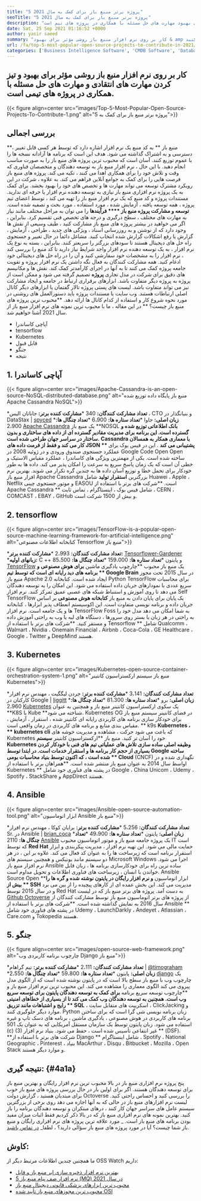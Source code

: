 ```yaml
---
title: "5 پروژه برتر منبع باز برای کمک به سال 2021" 
seoTitle: "5 پروژه برتر منبع باز برای کمک به سال 2021" 
description: "مشارکت در پروژه های منبع باز محبوب راهی مؤثر برای بهبود مهارت های حل مسئله با همکاری در پروژه های تیم است." 
date: Sat, 25 Sep 2021 01:16:52 +0000
author: yasir saeed
summary: "کار بر روی نرم افزار منبع باز روشی مؤثر برای بهبود & amp است. با همکاری در پروژه های تیم ، مهارت های تفکر انتقادی و حل مسئله را تیز کنید." 
url: /fa/top-5-most-popular-open-source-projects-to-contribute-in-2021/
categories: ['Business Intelligence Software', 'CMDB Software', 'Database Management Software', 'Deployment Tools', 'Learning Management System', 'Rapid Application Development', 'Software Development']
---
```


## کار بر روی نرم افزار منبع باز روشی مؤثر برای بهبود و تیز کردن مهارت های انتقادی و مهارت های حل مسئله با همکاری در پروژه های تیمی است.

{{< figure align=center src="images/Top-5-Most-Popular-Open-Source-Projects-To-Contribute-1.png" alt="5 پروژه برتر منبع باز برای کمک به">}}


## **بررسی اجمالی**
**منبع باز ** به کد منبع یک نرم افزار اشاره دارد که توسط هر کسی قابل تغییر ، دسترسی و به اشتراک گذاشته می شود. هدف این است که برنامه ها آزادانه نسخه ها را با عموم توزیع کنند. آسان است که محبوب ترین پروژه های منبع باز را به صورت مناسب انجام دهید. با این حال ، نرم افزار منبع باز به توسعه دهندگان و متخصصان فناوری که وقت و تلاش خود را برای همکاری اهدا می کنند ، تکیه می کند. پروژه های منبع باز فرصت هایی را برای کمک به جوامع آنلاین فراهم می کند. به علاوه ، شرکت در این رویکرد مشترک توسعه می تواند مهارت ها و تخصص های خود را بهبود بخشد.
برای کمک به یک پروژه نرم افزاری منبع باز نیازی به توسعه دهنده نرم افزار یا حرفه ای ندارید. مستندات پروژه و کد منبع که یک نرم افزار منبع باز را تهیه می کند ، توسط اعضای تیم پروژه ، همه توسعه یافته ، آزمایش شده ، مورد استفاده ، مورد بحث و تصفیه شده است. **توسعه و مشارکت پروژه منبع باز  ****  فرآیندها**  را می توان به مراحل مختلف مانند نیاز به مهارت های مختلف ، سطح درگیری و درجه های تخصص فنی تقسیم کرد. بنابراین ، اگر می خواهید در بیشتر پروژه های منبع باز مشارکت کنید ، طیف وسیعی از نقش ها وجود دارد که از نوشتن و به روزرسانی اسناد ، ویژگی های جدید ، طراحی ، آزمایش ، گزارش یا رفع اشکالات گزارش شده انتخاب کنید.
مشاغل دائماً در حال تغییر و جستجوی راه حل های دیجیتال هستند تا سودهای بزرگتر را سریعتر کنند. بنابراین ، بسته به نوع یک نرم افزار ، به یک توسعه دهنده نرم افزار واجد شرایط نیاز دارید تا کد منبع را بررسی کند ، نرم افزار را به مشخصات خود سفارشی کنید و آن را در راه حل های دیجیتالی خود ادغام کنید. همه مشارکت کنندگان به فعال نگه داشتن یک نرم افزار پروژه و تقویت جامعه پروژه کمک می کنند تا به آنها در اجرای کارآمدتر کمک کند. نقش ها و مکانیسم های دقیق برای شرکت در مدل تجاری **پروژه**  تصمیم گرفته می شود و ممکن است از پروژه به پروژه دیگر متفاوت باشد. ابزارهای برقراری ارتباط در جامعه و ایجاد مشارکت نیز می تواند متفاوت باشد. لیست های پستی پروژه تالار گفتمان یا ابزارهای دیگر کانال اصلی ارتباطات هستند. وب سایت یا مستندات پروژه باید دستورالعمل های روشنی در مورد نحوه شروع کار و استفاده از کدام کانال ها ارائه دهد.
**محبوب ترین پروژه های منبع باز چیست؟ ** در این مقاله ، ما با محبوب ترین نمونه های نرم افزار منبع باز از سال 2021 آشنا خواهیم شد.
  * آپاچی کاساندرا
  * tensorflow
  * Kubernetes
  * قابل قبول
  * جنگو
  * نتیجه

## 1. آپاچی کاساندرا

{{< figure align=center src="images/Apache-Cassandra-is-an-open-source-NoSQL-distributed-database.png" alt="منبع باز پایگاه داده توزیع شده Apache Cassandra NoSQL">}}

  ***تعداد مشارکت کنندگان:**  340
  ***مشارکت کننده برتر:**  جاناتان الیس ، CTO و بنیانگذار در DataStax | [spyced][1]
  ***زبان اصلی:**  جاوا
  ***تعداد ستاره ها:**  6،900
  ***تعداد چنگال ها:**  2،900
[Apache Cassandra][2] یک منبع باز **NOSQL  **بانک اطلاعاتی توزیع شده و گسترده است. این برنامه برای مدیریت مقادیر گسترده ای از داده های ساختاری و بدون ساختار در سراسر جهان طراحی شده است. Cassandra با معماری همکار به همسالان کار می کند و فقط از فرمت داده های JSON **  پشتیبانی می کند** . این در فیس بوک برای عملکرد جستجوی صندوق ورودی و در ژوئیه 2008 در Google Code Open Open ساخته شده است.
یکی از مهمترین ویژگی های کاساندرا ، عملکرد مقیاس الاستیک و خطی آن است که یک زمان پاسخ سریع به سرعت را امکان پذیر می کند. داده ها به طور خودکار برای تحمل خطا و توزیع آسان داده ها به چندین گره تکرار می شوند. بهترین نرم افزار منبع باز Apache Cassandra بزرگترین **استقرار تولید**  شامل Huawei ، Apple ، Netflix و موتور جستجوی چینی EASOU است.
**شرکت های برتر با استفاده از Apache Cassandra ** شامل فیس بوک ، اینستاگرام ، تماس ثابت ، CERN ، COMCAST ، EBAY ، GitHub و بیش از 1500 شرکت است.

## 2. tensorflow

{{< figure align=center src="images/TensorFlow-is-a-popular-open-source-machine-learning-framework-for-artificial-intelligence.png" alt="کتابخانه اطلاعات مصنوعی Tensorflow منبع باز">}}

  ***تعداد مشارکت کنندگان:**  2،993
  ***مشارکت کننده برتر:**  [Tensorflower-Gardener][3]
  ***زبانهای اولیه:**  C ++ و پایتون
  ***تعداد ستاره ها:**  159،000
  ***تعداد چنگال ها:**  85،500
[TensorFlow][4] یک منبع باز محبوب **چارچوب یادگیری ماشین  **برای هوش مصنوعی و برنامه های دید رایانه ای است که توسط تیم **  Google Brain**  در سال 2015 تحت مجوز منبع باز Apache 2.0 ایجاد شده است. کتابخانه Python TensorFlow برای محاسبات سریع عددی با نمودارهای جریان داده استفاده می شود. این امکان را به توسعه دهندگان می دهد تا روی آموزش و استنباط شبکه های عصبی عمیق تمرکز کنند.
نرم افزار Self TensorFlow یک پایان برای پایان دادن به منبع باز **کتابخانه هوش مصنوعی**  بر اساس جریان داده و برنامه نویسی متفاوت است. این اکوسیستم انعطاف پذیر ابزارها ، کتابخانه ها و یک جامعه است. نرم افزار TensorFlow Foss به شما امکان می دهد مدل خود را به راحتی در هر زبان یا بستر روی سرورها ، دستگاه های لبه یا وب به راحتی آموزش داده و مستقر کنید.
**شرکت های برتر با استفاده از Tensorflow ** شامل Qualcomm ، Walmart ، Nvidia ، Onemain Financial ، Airbnb ، Coca-Cola ، GE Healthcare ، Google ، Twitter و DeepMind هستند.

## 3. Kubernetes

{{< figure align=center src="images/Kubernetes-open-source-container-orchestration-system-1.png" alt="منبع باز سیستم ارکستراسیون کانتینر Kubernetes">}}

  ***تعداد مشارکت کنندگان:**  3،141
  ***مشارکت کننده برتر:**  جردن لیگگیت ، مهندس نرم افزار کارکنان در Google | [liggitt][5]
  ***زبان اصلی:**  برو
  ***تعداد ستاره ها:**  81،300
  ***تعداد چنگال ها:**  2،960
[Kubernetes][6] یک سکوی ارکستراسیون کانتینر منبع باز و همچنین به عنوان **K8S یا Kube  **شناخته می شود. Kubernetes OG در فضای کانتینر سیستم منبع باز برای خودکار سازی برنامه های کاربردی رایانه ای کانتینر شده ، استقرار ، آزمایش ، مقیاس بندی منابع و برنامه های کاربردی در زمان واقعی است. **  k9s  **Kubernetes ، **  kubernetes cli**  که باعث می شود حرکت ، مشاهده و مدیریت خوشه های Kubernetes خود را آسان تر کنید.
منبع باز **ارکستراسیون کانتینر  **سیستم Kubernetes وظیفه اصلی ساده سازی تلاش های عملیاتی تیم های فنی با خودکار کردن بسیاری از حجم کار برنامه ها و استقرار خدمات است. در ابتدا توسط Google ساخته شده است ، که اکنون توسط بنیاد محاسبات بومی **  Cloud**  (CNCF) نگهداری شده و در اواسط سال 2014 به عنوان منبع باز منتشر شده است.
**همراهان برتر با استفاده از Kubernetes ** در پشته های فناوری خود شامل Google ، China Unicom ، Udemy ، Spotify ، StackShare و AppDirect هستند.

## 4. Ansible

{{< figure align=center src="images/Ansible-open-source-automation-tool.png" alt="ابزار اتوماسیون Ansible منبع باز">}}

  ***تعداد مشارکت کنندگان:**  5،256
  ***مشارکت کننده برتر:**  برایان کوکا ، مهندس نرم افزار Sr. در Ansible | [brian_coca][7]
  ***زبان اصلی:**  پایتون
  ***تعداد ستاره ها:**  49،900
  ***تعداد چنگال ها:**  2110
[Ansible][8] یک پروژه جامعه منبع باز و موتور اتوماسیون محبوب IT است که توسط **Red Hat**  حمایت مالی می شود. این تهیه نرم افزار ، مدیریت پیکربندی و ابزار استقرار برنامه است که زیرساخت ها را به عنوان کد فعال می کند. علاوه بر این ، در هر دو سیستم مانند یونیکس و همچنین سیستم های Microsoft Windows اجرا می شود. نرم افزار منبع باز Ansible ساده ترین راه برای خودکارسازی برنامه ها ، زبان قابل خواندن با انسان ، زیرساخت های فناوری اطلاعات و تحویل مداوم است.
Ansible Source Open **ابزار اتوماسیون  **و نرم افزار رایگان در پایتون نوشته شده و گره ها را بیش از **  SSH**  مدیریت می کند. این بخش عمده ای از کارهای پیچیده را از بین می برد و در سال 2015 توسط Red Hat به دست آمد. پروژه های برتر منبع باز که در لیست [Github Octoverse][9] از پروژه های برتر اتوماسیون منبع باز توسط مشارکت کنندگان از سال 2016 به نمایش گذاشته شده است.
**شرکت های برتر با استفاده از Ansible ** در پشته های فناوری خود شامل Udemy ، LaunchDarkly ، Andeyet ، Atlassian ، Care.com و Tokopedia هستند.

## 5. جنگو

{{< figure align=center src="images/open-source-web-framework.png" alt="چارچوب برنامه کاربردی وب Django منبع باز">}}

  ***تعداد مشارکت کنندگان:**  2،111
  ***مشارکت کننده برتر:**  تیم گراهام | [@timograham][10]
  ***زبان اصلی:**  پایتون
  ***تعداد ستاره ها:**  59،800
  ***تعداد چنگال ها:**  2،550
[django][11] یک چارچوب وب با منبع باز سطح بالا است که در پایتون نوشته شده است که از الگوی مدل پیروی می کند الگوی معماری را مشاهده می کند. این محبوب ترین نرم افزار منبع باز و **چارچوب توسعه سریع برنامه  **برای کمک به توسعه دهندگان پایتون برای توسعه سریع وب است. همچنین به توسعه دهندگان وب کمک می کند تا از بسیاری از خطاهای امنیتی رایج و اشتباهات مانند تزریق **  SQL**  ، اسکریپت های متقابل سایت ، ClickJacking و موارد دیگر جلوگیری کنند.
Python زبان برنامه نویسی شی گرا است که برای ساختن برنامه های کاربردی در هوش مصنوعی ، یادگیری ماشین ، برنامه های دسک تاپ و غیره استفاده می شود. زبان پایتون توسط یک سازمان مستقل آمریکایی که به عنوان یک 501 (c) (3) غیر انتفاعی تأسیس شده است ، حفظ می شود. بنیاد نرم افزار ** (DSF).
**شرکت های برتر با استفاده از Django ** شامل اینستاگرام ، Spotify ، National Geographic ، Pinterest ، بنیاد MacArthur ، Disqu ، Bitbucket ، Mozilla ، Open Stack و موارد دیگر هستند.

## **نتیجه گیری:** {#4a1a}
پنج پروژه نرم افزاری منبع باز در بالا محبوب ترین نرم افزار رایگان و بهترین منبع باز برای توسعه دهندگان هستند. اگر برای اولین بار در حال بررسی پروژه های منبع باز خوب برای مبتدیان هستید ، گزارش دولت Octoverse را بررسی کنید و احساس راحتی کنید. لیست نرم افزارهای منبع باز در حالی که به آنها اجازه می دهد روی برخی از بزرگترین سیستم عامل های سراسر جهان کار کنند ، درهای مبتکران و توسعه دهندگان برنامه را باز کنید. بهترین نمونه های نرم افزاری منبع باز که در بالا ذکر کردیم فقط اثبات میزان مفید بودن برنامه های منبع باز است.
_ مورد علاقه ترین پروژه های نرم افزاری رایگان و منبع باز شما چیست؟ آیا در مورد پروژه های منبع باز سؤالی دارید؟ ، لطفا_ [در تماس باشید][12].

## کاوش:
ما همچنین چندین اطلاعات مرتبط دیگر از OSS Watch داریم:
  * [بهترین نرم افزار ذخیره سازی ابر منبع باز و فایل][13]
  * [5 نرم افزار صف پیام منبع باز (MQ) در سال 2021][14]
  * [محبوب ترین ابزارهای پزشکی قانونی دیجیتال منبع باز][15]
  * [محبوب ترین مجوزهای منبع باز تأیید شده OSI][16]

  
[1]: https://twitter.com/spyced?lang=en
[2]: https://cassandra.apache.org/
[3]: https://github.com/tensorflower-gardener
[4]: https://www.tensorflow.org/
[5]: https://twitter.com/liggitt?lang=en
[6]: https://kubernetes.io/
[7]: https://twitter.com/brian_coca?lang=en
[8]: https://www.ansible.com/
[9]: https://octoverse.github.com/#top-and-trending-projects
[10]: https://twitter.com/timograham?lang=en
[11]: https://www.djangoproject.com/
[12]: mailto:yasir.saeed@aspose.com
[13]: https://products.containerize.com/backup-and-sync/
[14]: https://blog.containerize.com/message-queue-software/top-5-open-source-message-queue-software-in-2021/
[15]: https://blog.containerize.com/digital-forensic-tools/top-5-open-source-digital-forensic-tools-in-2021/
[16]: https://blog.containerize.com/licenses-standards/top-5-most-popular-osi-approved-open-source-licenses-of-2021/
